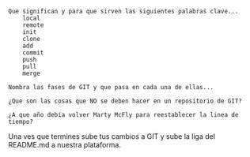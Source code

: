 

    Que significan y para que sirven las siguientes palabras clave...
        local
        remote
        init
        clone
        add
        commit
        push
        pull
        merge

    Nombra las fases de GIT y que pasa en cada una de ellas...

    ¿Que son las cosas que NO se deben hacer en un repositorio de GIT?

    ¿A que año debía volver Marty McFly para reestablecer la linea de tiempo?

Una ves que termines sube tus cambios a GIT y sube la liga del README.md a nuestra plataforma.
